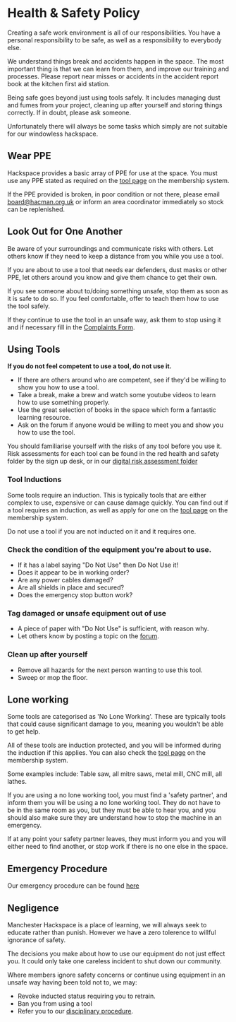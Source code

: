 # Health & Safety Policy

Creating a safe work environment is all of our responsibilities. You have a personal responsibility to be safe, as well as a responsibility to everybody else.

We understand things break and accidents happen in the space. The most important thing is that we can learn from them, and improve our training and processes. Please report near misses or accidents in the accident report book at the kitchen first aid station.

Being safe goes beyond just using tools safely. It includes managing dust and fumes from your project, cleaning up after yourself and storing things correctly. If in doubt, please ask someone.

Unfortunately there will always be some tasks which simply are not suitable for our windowless hackspace.

## Wear PPE
Hackspace provides a basic array of PPE for use at the space. You must use any PPE stated as required on the [tool page](https://members.hacman.org.uk/equipment) on the membership system.

If the PPE provided is broken, in poor condition or not there, please email board@hacman.org.uk or inform an area coordinator immediately so stock can be replenished.

## Look Out for One Another
Be aware of your surroundings and communicate risks with others. Let others know if they need to keep a distance from you while you use a tool.

If you are about to use a tool that needs ear defenders, dust masks or other PPE, let others around you know and give them chance to get their own.

If you see someone about to/doing something unsafe, stop them as soon as it is safe to do so. If you feel comfortable, offer to teach them how to use the tool safely.

If they continue to use the tool in an unsafe way, ask them to stop using it and if necessary fill in the  [Complaints Form](https://forms.gle/HC2xJrz1XcXx4W1w7).


## Using Tools
**If you do not feel competent to use a tool, do not use it.**
 * If there are others around who are competent, see if they'd be willing to show you how to use a tool.
 * Take a break, make a brew and watch some youtube videos to learn how to use something properly.
 * Use the great selection of books in the space which form a fantastic learning resource.
 * Ask on the forum if anyone would be willing to meet you and show you how to use the tool.

 You should familiarise yourself with the risks of any tool before you use it. Risk assessments for each tool can be found in the red health and safety folder by the sign up desk, or in our [digital risk assessment folder](https://drive.google.com/drive/folders/1gNdDUavZLfXFX8dfru6wcbcLSanm1Sv-?usp=sharing)

### Tool Inductions
Some tools require an induction. This is typically tools that are either complex to use, expensive or can cause damage quickly. You can find out if a tool requires an induction, as well as apply for one on the [tool page](https://members.hacman.org.uk/equipment) on the membership system.

Do not use a tool if you are not inducted on it and it requires one.

### Check the condition of the equipment you're about to use.
* If it has a label saying "Do Not Use" then Do Not Use it!
* Does it appear to be in working order?
* Are any power cables damaged? 
* Are all shields in place and secured?
* Does the emergency stop button work?

### Tag damaged or unsafe equipment out of use
* A piece of paper with "Do Not Use" is sufficient, with reason why.
* Let others know by posting a topic on the [forum](https://list.hacman.org.uk/c/broken-tools-maintenance-logs/broken-tools/61).

### Clean up after yourself
* Remove all hazards for the next person wanting to use this tool.
* Sweep or mop the floor.

## Lone working
Some tools are categorised as 'No Lone Working'. These are typically tools that could cause significant damage to you, meaning you wouldn't be able to get help.

All of these tools are induction protected, and you will be informed during the induction if this applies. You can also check the [tool page](https://members.hacman.org.uk/equipment) on the membership system.

Some examples include: Table saw, all mitre saws, metal mill, CNC mill, all lathes.

If you are using a no lone working tool, you must find a 'safety partner', and inform them you will be using a no lone working tool. They do not have to be in the same room as you, but they must be able to hear you, and you should also make sure they are understand how to stop the machine in an emergency.

If at any point your safety partner leaves, they must inform you and you will either need to find another, or stop work if there is no one else in the space.

## Emergency Procedure
Our emergency procedure can be found [here](https://docs.hacman.org.uk/emergency_procedure)

## Negligence
Manchester Hackspace is a place of learning, we will always seek to educate rather than punish. However we have a zero tolerence to willful ignorance of safety.

The decisions you make about how to use our equipment do not just effect you. It could only take one careless incident to shut down our community.

Where members ignore safety concerns or continue using equipment in an unsafe way having been told not to, we may:
* Revoke inducted status requiring you to retrain.
* Ban you from using a tool
* Refer you to our [disciplinary procedure](https://docs.hacman.org.uk/governance/rules/conduct_complaints).